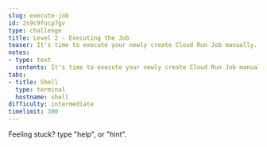 ```yaml
---
slug: execute-job
id: 2s9c9fucp7gv
type: challenge
title: Level 2 - Executing the Job
teaser: It's time to execute your newly create Cloud Run Job manually.
notes:
- type: text
  contents: It's time to execute your newly create Cloud Run Job manually.
tabs:
- title: Shell
  type: terminal
  hostname: shell
difficulty: intermediate
timelimit: 300
---
```

Feeling stuck? type "help", or "hint".